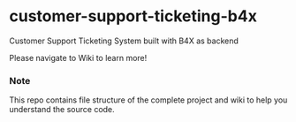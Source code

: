 # customer-support-ticketing-b4x
Customer Support Ticketing System built with B4X as backend

Please navigate to Wiki to learn more!

### Note
This repo contains file structure of the complete project and wiki to help you understand the source code.
